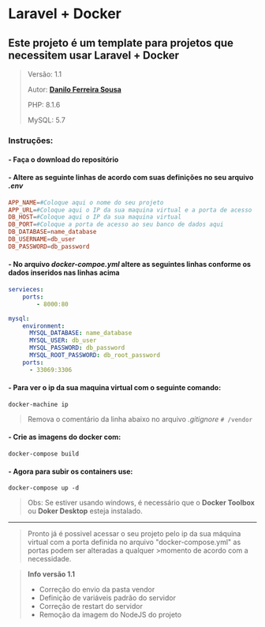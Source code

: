 
# Laravel + Docker

## Este projeto é um template para projetos que necessitem usar Laravel + Docker

>Versão: 1.1
>
>Autor: **[Danilo Ferreira Sousa](https://github.com/daniloferreirasousa)**
>
>PHP: 8.1.6
>
>MySQL: 5.7

### Instruções:

#### - Faça o download do repositório

#### - Altere as seguinte linhas de acordo com suas definições no seu arquivo *.env*
```conf
APP_NAME=#Coloque aqui o nome do seu projeto
APP_URL=#Coloque aqui o IP da sua maquina virtual e a porta de acesso
DB_HOST=#Coloque aqui o IP da sua maquina virtual
DB_PORT=#Coloque a porta de acesso ao seu banco de dados aqui
DB_DATABASE=name_database
DB_USERNAME=db_user
DB_PASSWORD=db_password
```

#### - No arquivo *docker-compoe.yml* altere as seguintes linhas conforme os dados inseridos nas linhas acima

```yml
servieces:
    ports:
        - 8000:80

mysql:
    environment:
      MYSQL_DATABASE: name_database
      MYSQL_USER: db_user
      MYSQL_PASSWORD: db_password
      MYSQL_ROOT_PASSWORD: db_root_password
    ports:
      - 33069:3306
```

#### - Para ver o ip da sua maquina virtual com o seguinte comando:
`docker-machine ip`

> Remova o comentário da linha abaixo no arquivo *.gitignore*
> `# /vendor`


#### - Crie as imagens do docker com:

`docker-compose build`

#### - Agora para subir os containers use:

`docker-compose up -d`

>Obs: Se estiver usando windows, é necessário que o **Docker Toolbox** ou **Doker Desktop** esteja instalado.


---
>Pronto já é possivel acessar o seu projeto pelo ip da sua máquina virtual com a porta definida no arquivo "docker-compose.yml" as portas podem ser alteradas a qualquer >momento de acordo com a necessidade.


>**Info versão 1.1**
> - Correção do envio da pasta vendor
> - Definição de variáveis padrão do servidor
> - Correção de restart do servidor
> - Remoção da imagem do NodeJS do projeto